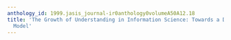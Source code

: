 ```yaml
---
anthology_id: 1999.jasis_journal-ir0anthology0volumeA50A12.18
title: 'The Growth of Understanding in Information Science: Towards a Developmental
  Model'
---
```

